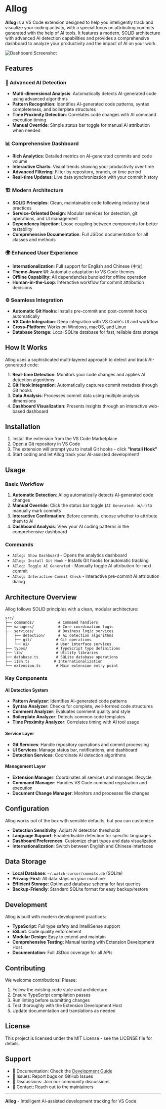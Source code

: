 # AIlog

**AIlog** is a VS Code extension designed to help you intelligently track and visualize your coding activity, with a special focus on attributing commits generated with the help of AI tools. It features a modern, SOLID architecture with advanced AI detection capabilities and provides a comprehensive dashboard to analyze your productivity and the impact of AI on your work.

![Dashboard Screenshot](https://user-images.githubusercontent.com/12345/placeholder.png) <!-- TODO: Add a real screenshot -->

## Features

### 🤖 **Advanced AI Detection**
- **Multi-dimensional Analysis**: Automatically detects AI-generated code using advanced algorithms
- **Pattern Recognition**: Identifies AI-generated code patterns, syntax completeness, and boilerplate structures
- **Time Proximity Detection**: Correlates code changes with AI command execution timing
- **Manual Override**: Simple status bar toggle for manual AI attribution when needed

### 📊 **Comprehensive Dashboard**
- **Rich Analytics**: Detailed metrics on AI-generated commits and code volume
- **Interactive Charts**: Visual trends showing your productivity over time
- **Advanced Filtering**: Filter by repository, branch, or time period
- **Real-time Updates**: Live data synchronization with your commit history

### 🏗️ **Modern Architecture**
- **SOLID Principles**: Clean, maintainable code following industry best practices
- **Service-Oriented Design**: Modular services for detection, git operations, and UI management
- **Dependency Injection**: Loose coupling between components for better testability
- **Comprehensive Documentation**: Full JSDoc documentation for all classes and methods

### 🌍 **Enhanced User Experience**
- **Internationalization**: Full support for English and Chinese (中文)
- **Theme-Aware UI**: Automatic adaptation to VS Code themes
- **Offline Capability**: All dependencies bundled for offline operation
- **Human-in-the-Loop**: Interactive workflow for commit attribution decisions

### ⚙️ **Seamless Integration**
- **Automatic Git Hooks**: Installs pre-commit and post-commit hooks automatically
- **VS Code Integration**: Deep integration with VS Code's UI and workflow
- **Cross-Platform**: Works on Windows, macOS, and Linux
- **Database Storage**: Local SQLite database for fast, reliable data storage

## How It Works

AIlog uses a sophisticated multi-layered approach to detect and track AI-generated code:

1. **Real-time Detection**: Monitors your code changes and applies AI detection algorithms
2. **Git Hook Integration**: Automatically captures commit metadata through Git hooks
3. **Data Analysis**: Processes commit data using multiple analysis dimensions
4. **Dashboard Visualization**: Presents insights through an interactive web-based dashboard

## Installation

1. Install the extension from the VS Code Marketplace
2. Open a Git repository in VS Code
3. The extension will prompt you to install Git hooks - click **"Install Hook"**
4. Start coding and let AIlog track your AI-assisted development!

## Usage

### Basic Workflow
1. **Automatic Detection**: AIlog automatically detects AI-generated code changes
2. **Manual Override**: Click the status bar toggle (`AI Generated: ❌/✅`) to manually mark commits
3. **Interactive Confirmation**: Before commits, choose whether to attribute them to AI
4. **Dashboard Analysis**: View your AI coding patterns in the comprehensive dashboard

### Commands
- `AIlog: Show Dashboard` - Opens the analytics dashboard
- `AIlog: Install Git Hook` - Installs Git hooks for automatic tracking
- `AIlog: Toggle AI Generated` - Manually toggle AI attribution for next commit
- `AIlog: Interactive Commit Check` - Interactive pre-commit AI attribution dialog

## Architecture Overview

AIlog follows SOLID principles with a clean, modular architecture:

```
src/
├── commands/           # Command handlers
├── managers/           # Core coordination logic
├── services/           # Business logic services
│   ├── detection/      # AI detection algorithms
│   ├── git/           # Git operations
│   └── ui/            # User interface services
├── types/             # TypeScript type definitions
├── lib/               # Utility libraries
├── database.ts        # SQLite database operations
├── i18n.ts           # Internationalization
└── extension.ts       # Main extension entry point
```

### Key Components

#### AI Detection System
- **Pattern Analyzer**: Identifies AI-generated code patterns
- **Syntax Analyzer**: Checks for complete, well-formed code structures
- **Comment Analyzer**: Evaluates comment quality and style
- **Boilerplate Analyzer**: Detects common code templates
- **Time Proximity Analyzer**: Correlates timing with AI tool usage

#### Service Layer
- **Git Services**: Handle repository operations and commit processing
- **UI Services**: Manage status bar, notifications, and dashboard
- **Detection Services**: Coordinate AI detection algorithms

#### Management Layer
- **Extension Manager**: Coordinates all services and manages lifecycle
- **Command Manager**: Handles VS Code command registration and execution
- **Document Change Manager**: Monitors and processes file changes

## Configuration

AIlog works out of the box with sensible defaults, but you can customize:

- **Detection Sensitivity**: Adjust AI detection thresholds
- **Language Support**: Enable/disable detection for specific languages
- **Dashboard Preferences**: Customize chart types and data visualization
- **Internationalization**: Switch between English and Chinese interfaces

## Data Storage

- **Local Database**: `~/.watch-cursor/commits.db` (SQLite)
- **Privacy-First**: All data stays on your machine
- **Efficient Storage**: Optimized database schema for fast queries
- **Backup-Friendly**: Standard SQLite format for easy backup/restore

## Development

AIlog is built with modern development practices:

- **TypeScript**: Full type safety and IntelliSense support
- **ESLint**: Code quality enforcement
- **Modular Design**: Easy to extend and maintain
- **Comprehensive Testing**: Manual testing with Extension Development Host
- **Documentation**: Full JSDoc coverage for all APIs

## Contributing

We welcome contributions! Please:

1. Follow the existing code style and architecture
2. Ensure TypeScript compilation passes
3. Run linting before submitting changes
4. Test thoroughly with the Extension Development Host
5. Update documentation and translations as needed

## License

This project is licensed under the MIT License - see the LICENSE file for details.

## Support

- 📖 Documentation: Check the [Development Guide](DEVELOPMENT.md)
- 🐛 Issues: Report bugs on GitHub Issues
- 💬 Discussions: Join our community discussions
- 📧 Contact: Reach out to the maintainers

---

**AIlog** - Intelligent AI-assisted development tracking for VS Code